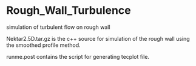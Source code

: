 # Rough_Wall_Turbulence
simulation of turbulent flow on rough wall

Nektar2.5D.tar.gz is the c++ source for simulation of the rough wall using the smoothed profile method.

runme.post contains the script for generating tecplot file.
